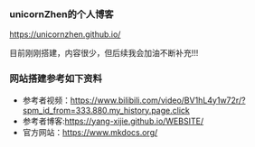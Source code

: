 ### unicornZhen的个人博客

<https://unicornzhen.github.io/>

目前刚刚搭建，内容很少，但后续我会加油不断补充!!!

### 网站搭建参考如下资料
- 参考者视频：<https://www.bilibili.com/video/BV1hL4y1w72r/?spm_id_from=333.880.my_history.page.click>
- 参考者博客:<https://yang-xijie.github.io/WEBSITE/>
- 官方网站：<https://www.mkdocs.org/>
